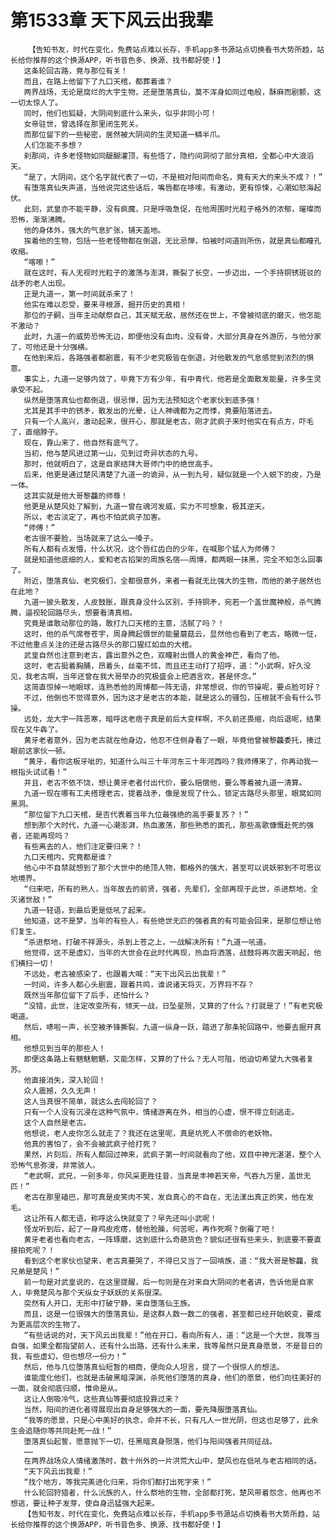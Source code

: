 # 第1533章 天下风云出我辈
        【告知书友，时代在变化，免费站点难以长存，手机app多书源站点切换看书大势所趋，站长给你推荐的这个换源APP，听书音色多、换源、找书都好使！】
       这条轮回古路，竟与那位有关！
       而且，在路上他留下了九口天棺，都葬着谁？
       两界战场，无论是腐烂的大宇生物，还是堕落真仙，莫不浑身如同过电般，酥麻而剧颤，这一切太惊人了。
       同时，他们也狐疑，大阴间到底什么来头，似乎非同小可！
       女帝驻世，曾选择在那里闭生死关。
       而那位留下的一些秘密，居然被大阴间的生灵知道一鳞半爪。
       人们怎能不多想？
       刹那间，许多老怪物如同醍醐灌顶，有些悟了，隐约间洞彻了部分真相，全都心中大浪滔天。
       “是了，大阴间，这个名字就代表了一切，不是相对阳间而命名，竟有天大的来头不成？！”
       有堕落真仙失声道，当他说完这些话后，嘴唇都在哆嗦，有激动，更有惊悚，心潮如怒海起伏。
       此刻，武皇亦不能平静，没有疯魔，只是呼吸急促，在他周围时光粒子格外的浓郁，璀璨而恐怖，渐渐沸腾。
       他的身体外，强大的气息扩张，铺天盖地。
       挨着他的生物，包括一些老怪物都在倒退，无比忌惮，怕被时间道则所伤，就是真仙都瞳孔收缩。
       “喀嚓！”
       就在这时，有人无视时光粒子的激荡与澎湃，撕裂了长空，一步迈出，一个手持铜锈斑驳的战矛的老人出现。
       正是九道一，第一时间就杀来了！
       他实在难以忍受，要来寻根源，掘开历史的真相！
       那位的子嗣，当年主动献祭自己，其天赋无敌，居然还在世上，不曾被彻底的磨灭，他怎能不激动？
       此时，九道一的威势恐怖无边，即便他没有血肉，没有骨，大部分真身在外游历，与他分家了，可他还是十分强横。
       在他到来后，各路强者都剧震，有不少老究极皆在倒退，对他散发的气息感觉到浓烈的惧意。
       事实上，九道一足够内敛了，毕竟下方有少年，有中青代，他若是全面散发能量，许多生灵承受不起。
       纵然是堕落真仙也都倒退，很忌惮，因为无法预知这个老家伙到底多强！
       尤其是其手中的锈矛，散发出的光晕，让人神魂都为之而悸，竟要陷落进去。
       只有一个人高兴，激动起来，很开心，那就是老古，刚才武疯子来时他实在有点方，吓毛了，直缩脖子。
       现在，靠山来了，他自然有底气了。
       当初，他与楚风进过第一山，见到过奇异状态的九号。
       那时，他就明白了，这是自家结拜大哥师门中的绝世高手。
       后来，他更是通过楚风清楚了九道一的诡异，从一到九号，疑似就是一个人蜕下的皮，乃是一体。
       这其实就是他大哥黎龘的师尊！
       他更是从楚风处了解到，九道一曾在魂河发威，实力不可想象，极其逆天。
       所以，老古淡定了，再也不怕武疯子加害。
       “师傅！”
       老古很不要脸，当场就来了这么一嗓子。
       所有人都有点发懵，什么状况，这个唇红齿白的少年，在喊那个猛人为师傅？
       就是知道他底细的人，爱和老古掐架的周族名宿——周博，都两眼一抹黑，完全不知怎么回事了。
       附近，堕落真仙、老究极们，全都很意外，来者一看就无比强大的生物，而他的弟子居然也在此地？
       九道一披头散发，人皮鼓胀，跟真身没什么区别，手持铜矛，宛若一个盖世魔神般，杀气腾腾，逼视轮回路尽头，想要看清真相。
       究竟是谁敢动那位的路，敢打九口天棺的主意，活腻了吗？！
       这时，他的杀气席卷苍宇，周身腾起慑世的能量蘑菇云，显然他也看到了老古，略微一怔，不过他重点关注的还是古路尽头的那口猩红如血的大棺。
       武皇自然也注意到老古，露出意外之色，双瞳射出慑人的黄金神芒，看向了他。
       这时，老古挺着胸脯，昂着头，丝毫不怵，而且还主动打了招呼，道：“小武啊，好久没见，我老古啊，当年还曾在我大哥举办的究极盛会上把酒言欢，甚是怀念。”
       这简直惊掉一地眼球，连熟悉他的周博都一阵无语，非常想说，你的节操呢，要点脸可好？
       不过，他倒也不觉得意外，因为这才是老古的本能，就是这么的骚包，压根就不会有什么节操。
       远处，龙大宇一阵恶寒，暗呼这老痞子真是前后大变样啊，不久前还畏缩，向后退呢，结果现在又牛犇了。
       黄牙老者意外，因为老古就在他身边，他忍不住侧身看了一眼，毕竟他曾被黎龘委托，揍过眼前这家伙一顿。
       “黄牙，看你这板牙呲的，知道什么叫三十年河东三十年河西吗？我师傅来了，你再动我一根指头试试看！”
       并且，老古不依不饶，想让黄牙老者付出代价，要么赔偿他，要么等着被九道一清算。
       九道一现在哪有工夫搭理老古，提着战矛，像是发现了什么，锁定古路尽头那里，眼窝如同黑洞。
       “那位留下九口天棺，是否代表着当年九位最强绝的高手要复苏？！”
       想到那个大时代，九道一心潮澎湃，热血激荡，那些熟悉的面孔，那些高歌慷慨赴死的强者，还能再现吗？
       有些离去的人，他们注定要归来？！
       九口天棺内，究竟都是谁？
       他心中不自禁就想到了那个大世中的绝顶人物，都格外的强大，甚至可以说妖邪到不可思议地境界。
       “归来吧，所有的熟人，当年故去的前贤，强者，先辈们，全部再现于此世，杀进祭地，全灭诸世敌！”
       九道一轻语，到最后更是低吼了起来。
       他知道，这不是梦，当年的有些人，有些绝世无匹的强者真的有可能会回来，是那位想让他们复生。
       “杀进祭地，打破不祥源头，杀到上苍之上，一战解决所有！”九道一吼道。
       他觉得，这不是虚幻，当年的大世会在此时代再现，热血将洒落，战鼓将再次震天响起，他们横扫一切！
       不远处，老古被感染了，也跟着大喊：“天下出风云出我辈！”
       一时间，许多人都心头剧震，跟着共鸣，谁说诸天将灭，万界将不存？
       既然当年那位留下了后手，还怕什么？
       “没错，此世，注定改变所有，倾天一战，日坠星殒，又算的了什么？打就是了！”有老究极喝道。
       然后，哧啦一声，长空被矛锋撕裂，九道一纵身一跃，踏进了那条轮回路中，他要去掘开真相。
       他想见到当年的那些人！
       即便这条路上有魑魅魍魉，又能怎样，又算的了什么？无人可阻，他迫切希望九大强者复苏。
       他直接消失，深入轮回！
       众人震撼，久久无声！
       这人当真很不简单，就这么去闯轮回了？
       只有一个人没有沉浸在这种气氛中，情绪游离在外，相当的心虚，恨不得立刻逃走。
       这个人自然是老古。
       他想说，老人皮你怎么就走了？我还在这里呢，真是坑死人不偿命的老妖物。
       他真的害怕了，会不会被武疯子给打死？
       果然，片刻后，所有人都回过神来，武疯子第一时间就看向了他，双目中神光湛湛，整个人恐怖气息弥漫，非常骇人。
       “老武啊，武兄，一别多年，你风采更胜往昔，当真是丰神若天帝，气吞九万里，盖世无匹！”
       老古在那里磕巴，那可真是皮笑肉不笑，发自真心的不自在，无法漾出真正的笑，他在发毛。
       这让所有人都无语，称呼这么快就变了？早先还叫小武呢！
       怪龙听到后，起了一身鸡皮疙瘩，替他脸臊，何苦呢，再作死啊？倒霉了吧！
       黄牙老者也看向老古，一阵琢磨，这到底什么奇葩货色？貌似还很有些来头，到底要不要直接拍死呢？！
       看到这个老家伙也望来，老古真要哭了，不得已又当了一回啃族，道：“我大哥是黎龘，我兄弟是楚风！”
       前一句是对武皇说的，在这里提醒，后一句则是在对来自大阴间的老者讲，告诉他是自家人，毕竟楚风与那个天纵女子妖妖的关系很深。
       突然有人开口，无形中打破宁静，来自堕落仙王族。
       而且，这是一位很强大的堕落真仙，是这群人数一数二的强者，甚至都已经开始蜕变，要成为更高层次的生物了。
       “有些话说的对，天下风云出我辈！”他在开口，看向所有人，道：“这是一个大世，我等当自强，如果全都指望前人，还有什么出路，还有什么未来，我等虽然只是真身愿景，不是昔日的我，有些虚幻，但也想尽一份力！”
       然后，他与几位堕落真仙短暂的相商，便向众人坦言，提了一个很惊人的想法。
       谁能度化他们，也就是击破黑暗深渊，杀死他们堕落的真身，他们的愿景，他们向往美好的一面，就会彻底归顺，惟命是从。
       这让人倒吸冷气，这些真仙等要彻底投靠过来？
       当然，阳间的进化者得展现出自身足够强大的一面，要先降服堕落真仙。
       “我等的愿景，只是心中美好的执念，命并不长，只有凡人一世光阴，但这也足够了，此余生会追随你等共同赴死一战！”
       堕落真仙起誓，愿意抛下一切，任黑暗真身殒落，他们与阳间强者共同征战。
       ……
       在两界战场众人情绪激荡时，数十州外的一片洪荒大山中，楚风也在低吼与老古相同的话。
       “天下风云出我辈！”
       “找个地方，等我完美进化归来，将你们都打出死字来！”
       什么轮回狩猎者，什么沅族的人，什么祭地的生物，全部都打死，楚风带着怨念，他再也不想逃，要让种子发芽，使自身迅猛强大起来。
       【告知书友，时代在变化，免费站点难以长存，手机app多书源站点切换看书大势所趋，站长给你推荐的这个换源APP，听书音色多、换源、找书都好使！】
